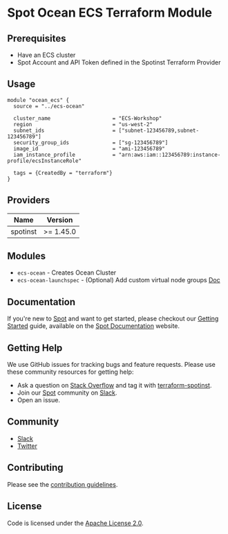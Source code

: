 # Spot Ocean ECS Terraform Module

## Prerequisites
* Have an ECS cluster
* Spot Account and API Token defined in the Spotinst Terraform Provider

## Usage
```hcl
module "ocean_ecs" {
  source = "../ecs-ocean"

  cluster_name                    = "ECS-Workshop"
  region                          = "us-west-2"
  subnet_ids                      = ["subnet-123456789,subnet-123456789"]
  security_group_ids              = ["sg-123456789"]
  image_id                        = "ami-123456789"
  iam_instance_profile            = "arn:aws:iam::123456789:instance-profile/ecsInstanceRole"

  tags = {CreatedBy = "terraform"}
}
```

## Providers

| Name | Version |
|------|---------|
| spotinst | >= 1.45.0 |

## Modules
* `ecs-ocean` - Creates Ocean Cluster
* `ecs-ocean-launchspec` - (Optional) Add custom virtual node groups [Doc](https://registry.terraform.io/modules/stevenfeltner/ecs-ocean-launchspec/spotinst/latest)

## Documentation

If you're new to [Spot](https://spot.io/) and want to get started, please checkout our [Getting Started](https://docs.spot.io/connect-your-cloud-provider/) guide, available on the [Spot Documentation](https://docs.spot.io/) website.

## Getting Help

We use GitHub issues for tracking bugs and feature requests. Please use these community resources for getting help:

- Ask a question on [Stack Overflow](https://stackoverflow.com/) and tag it with [terraform-spotinst](https://stackoverflow.com/questions/tagged/terraform-spotinst/).
- Join our [Spot](https://spot.io/) community on [Slack](http://slack.spot.io/).
- Open an issue.

## Community

- [Slack](http://slack.spot.io/)
- [Twitter](https://twitter.com/spot_hq/)

## Contributing

Please see the [contribution guidelines](CONTRIBUTING.md).

## License

Code is licensed under the [Apache License 2.0](LICENSE).